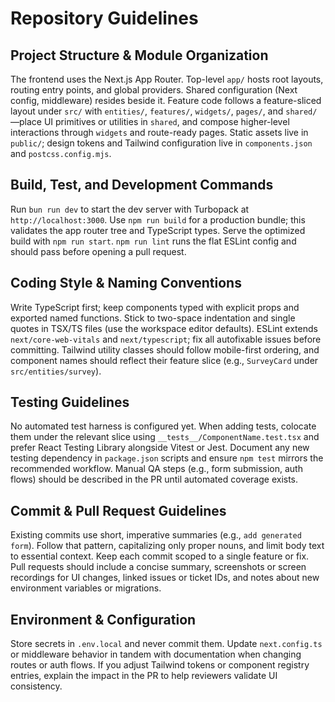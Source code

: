 # Repository Guidelines

## Project Structure & Module Organization
The frontend uses the Next.js App Router. Top-level `app/` hosts root layouts, routing entry points, and global providers. Shared configuration (Next config, middleware) resides beside it. Feature code follows a feature-sliced layout under `src/` with `entities/`, `features/`, `widgets/`, `pages/`, and `shared/`—place UI primitives or utilities in `shared`, and compose higher-level interactions through `widgets` and route-ready pages. Static assets live in `public/`; design tokens and Tailwind configuration live in `components.json` and `postcss.config.mjs`.

## Build, Test, and Development Commands
Run `bun run dev` to start the dev server with Turbopack at `http://localhost:3000`. Use `npm run build` for a production bundle; this validates the app router tree and TypeScript types. Serve the optimized build with `npm run start`. `npm run lint` runs the flat ESLint config and should pass before opening a pull request.

## Coding Style & Naming Conventions
Write TypeScript first; keep components typed with explicit props and exported named functions. Stick to two-space indentation and single quotes in TSX/TS files (use the workspace editor defaults). ESLint extends `next/core-web-vitals` and `next/typescript`; fix all autofixable issues before committing. Tailwind utility classes should follow mobile-first ordering, and component names should reflect their feature slice (e.g., `SurveyCard` under `src/entities/survey`).

## Testing Guidelines
No automated test harness is configured yet. When adding tests, colocate them under the relevant slice using `__tests__/ComponentName.test.tsx` and prefer React Testing Library alongside Vitest or Jest. Document any new testing dependency in `package.json` scripts and ensure `npm test` mirrors the recommended workflow. Manual QA steps (e.g., form submission, auth flows) should be described in the PR until automated coverage exists.

## Commit & Pull Request Guidelines
Existing commits use short, imperative summaries (e.g., `add generated form`). Follow that pattern, capitalizing only proper nouns, and limit body text to essential context. Keep each commit scoped to a single feature or fix. Pull requests should include a concise summary, screenshots or screen recordings for UI changes, linked issues or ticket IDs, and notes about new environment variables or migrations.

## Environment & Configuration
Store secrets in `.env.local` and never commit them. Update `next.config.ts` or middleware behavior in tandem with documentation when changing routes or auth flows. If you adjust Tailwind tokens or component registry entries, explain the impact in the PR to help reviewers validate UI consistency.
